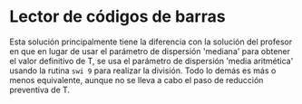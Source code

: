 # Lector de códigos de barras
Esta solución principalmente tiene la diferencia con la solución del profesor en que en lugar de usar el parámetro de
dispersión 'mediana' para obtener el valor definitivo de T, se usa el parámetro de dispersión 'media aritmética' usando
la rutina `swi 9` para realizar la división. Todo lo demás es más o menos equivalente, aunque no se lleva a cabo el paso
de reducción preventiva de T. 
